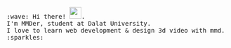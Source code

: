 <p>
  <samp>
    :wave: Hi there! <img src="https://user-images.githubusercontent.com/5679180/79618120-0daffb80-80be-11ea-819e-d2b0fa904d07.gif" width="27px">.
    <br> I'm MMDer, student at Dalat University.
    <br>I love to learn web development & design 3d video with mmd. :sparkles:<br>
  </samp>
</p>
